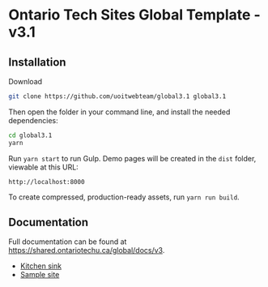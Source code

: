 # Ontario Tech Sites Global Template - v3.1



## Installation

Download 

```bash
git clone https://github.com/uoitwebteam/global3.1 global3.1
```

Then open the folder in your command line, and install the needed dependencies:

```bash
cd global3.1
yarn
```

Run `yarn start` to run Gulp. Demo pages will be created in the `dist` folder, viewable at this URL:

```
http://localhost:8000
```

To create compressed, production-ready assets, run `yarn run build`.

## Documentation

Full documentation can be found at <https://shared.ontariotechu.ca/global/docs/v3>.
- [Kitchen sink](https://shared.ontariotechu.ca/global/docs/v3/kitchen-sink.php)
- [Sample site](https://brand.ontariotechu.ca/sample)

